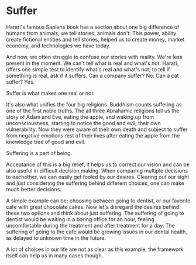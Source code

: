 # Suffer

Harari's famous Sapiens book has a section about one big difference of humans from animals; we tell stories, animals don't. This power, ability create fictional entities and tell stories, helped us to create money, market economy, and technologies we have today.

And now, we often struggle to confuse our stories with reality. We're less present in the moment. We can't tell what is real and what's not. Harari, offers one simple test to identify what's real and what's not; to tell if something is real, ask if it suffers. Can a company suffer? No. Can a cat suffer? Yes.

Suffer is what makes one real or not.

It's also what unifies the four big religions. Buddhism counts suffering as one of the first noble truths.
The all three Abrahamic religions tell us the story of Adam and Eve, eating the apple, and waking up from unconsciousness, starting to notice the good and evil; their own vulnerability. Now they were aware of their own death and subject to suffer from negative emotions rest of their lives after eating the apple from the knowledge tree of good and evil.

Suffering is a part of being.

Acceptance of this is a big relief, it helps us to correct our vision and can be also useful in difficult decision making. When comparing multiple decisions to eachother, we can easily get fooled by our desires. Clearing out our sight and just considering the suffering behind different choices, one can make much better decisions.

A simple example can be; choosing between going to dentist, or our favorite cafe with great chocolate cakes. Now let's disregard the desires behind these two options and think about just suffering. The suffering of going to dentist would be waiting in a boring office for an hour, feeling uncomfortable during the treatment and after treatment for a day. The suffering of going to the cafe would be growing issues in our dental health, as delayed to unknown time in the future.

A lot of choices in our life are not as clear as this example, the framework itself can help us in many cases though.
